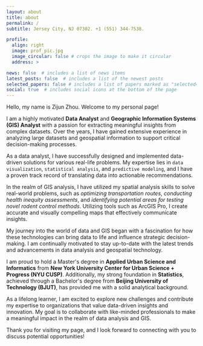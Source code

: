 ```yaml
---
layout: about
title: about
permalink: /
subtitle: Jersey City, NJ 07302. +1 (551) 344-7538.

profile:
  align: right
  image: prof_pic.jpg
  image_circular: false # crops the image to make it circular
  address: >

news: false  # includes a list of news items
latest_posts: false  # includes a list of the newest posts
selected_papers: false # includes a list of papers marked as "selected={true}"
social: true  # includes social icons at the bottom of the page
---
```


Hello, my name is Zijun Zhou. Welcome to my personal page!

I am a highly motivated **Data Analyst** and **Geographic Information Systems (GIS) Analyst** with a passion for extracting meaningful insights from complex datasets. Over the years, I have gained extensive experience in analyzing large datasets and geospatial information to support critical decision-making processes.

As a data analyst, I have successfully designed and implemented data-driven solutions for various real-life problems. My expertise lies in `data visualization`, `statistical analysis`, and `predictive modeling`, and I have a proven track record of translating data into actionable recommendations.

In the realm of GIS analysis, I have utilized my spatial analysis skills to solve real-world problems, such as _optimizing transportation routes_, _conducting health inequity assessments_, and _identifying potential areas for testing novel rodent control methods_. Utilizing tools such as ArcGIS Pro, I create accurate and visually compelling maps that effectively communicate insights.

My journey into the world of data and GIS began with a fascination for how these technologies can bring data to life and influence strategic decision-making. I am continually motivated to stay up-to-date with the latest trends and advancements in data analysis and geospatial technology.

I am proud to hold a Master's degree in **Applied Urban Science and Informatics** from **New York University Center for Urban Science + Progress (NYU CUSP)**. Additionally, my strong foundation in **Statistics**, achieved through a Bachelor's degree from **Beijing University of Technology (BJUT)**, has provided me with a solid analytical background.

As a lifelong learner, I am excited to explore new challenges and contribute my expertise to organizations that value data-driven insights and innovation. My goal is to collaborate with like-minded professionals to make a meaningful impact in the realm of data analysis and GIS.

Thank you for visiting my page, and I look forward to connecting with you to discuss potential opportunities!
